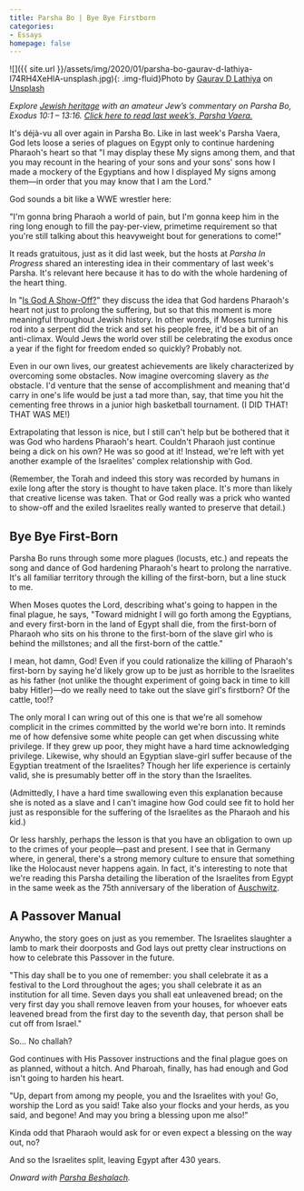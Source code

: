```yaml
---
title: Parsha Bo | Bye Bye Firstborn
categories:
- Essays
homepage: false
---
```


![]({{ site.url }}/assets/img/2020/01/parsha-bo-gaurav-d-lathiya-I74RH4XeHlA-unsplash.jpg){: .img-fluid}Photo by [Gaurav D Lathiya](https://unsplash.com/@gaurav_81?utm_source=unsplash&utm_medium=referral&utm_content=creditCopyText) on [Unsplash](https://unsplash.com/s/photos/pyramid?utm_source=unsplash&utm_medium=referral&utm_content=creditCopyText)

_Explore [Jewish heritage](https://withoutapath.com/jewish-heritage/) with an amateur Jew’s commentary on Parsha Bo, Exodus 10:1 – 13:16. [Click here to read last week’s, Parsha Vaera.](https://withoutapath.com/parsha-vaera/)_

It's déjà-vu all over again in Parsha Bo. Like in last week's Parsha Vaera, God lets loose a series of plagues on Egypt only to continue hardening Pharaoh's heart so that "I may display these My signs among them, and that you may recount in the hearing of your sons and your sons' sons how I made a mockery of the Egyptians and how I displayed My signs among them––in order that you may know that I am the Lord."

God sounds a bit like a WWE wrestler here:

"I'm gonna bring Pharaoh a world of pain, but I'm gonna keep him in the ring long enough to fill the pay-per-view, primetime requirement so that you're still talking about this heavyweight bout for generations to come!"

It reads gratuitous, just as it did last week, but the hosts at _Parsha In Progress_ shared an interesting idea in their commentary of last week's Parsha. It's relevant here because it has to do with the whole hardening of the heart thing.

<!-- more -->

In "[Is God A Show-Off?](https://www.tabletmag.com/scroll/297156/parsha-in-progress-episode-35-is-god-a-show-off)" they discuss the idea that God hardens Pharaoh's heart not just to prolong the suffering, but so that this moment is more meaningful throughout Jewish history. In other words, if Moses turning his rod into a serpent did the trick and set his people free, it'd be a bit of an anti-climax. Would Jews the world over still be celebrating the exodus once a year if the fight for freedom ended so quickly? Probably not. 

Even in our own lives, our greatest achievements are likely characterized by overcoming some obstacles. Now imagine overcoming slavery as _the_ obstacle. I'd venture that the sense of accomplishment and meaning that'd carry in one's life would be just a tad more than, say, that time you hit the cementing free throws in a junior high basketball tournament. (I DID THAT! THAT WAS ME!)

Extrapolating that lesson is nice, but I still can't help but be bothered that it was God who hardens Pharaoh's heart. Couldn't Pharaoh just continue being a dick on his own? He was so good at it! Instead, we're left with yet another example of the Israelites' complex relationship with God.

(Remember, the Torah and indeed this story was recorded by humans in exile long after the story is thought to have taken place. It's more than likely that creative license was taken. That or God really was a prick who wanted to show-off and the exiled Israelites really wanted to preserve that detail.)

## Bye Bye First-Born

Parsha Bo runs through some more plagues (locusts, etc.) and repeats the song and dance of God hardening Pharaoh's heart to prolong the narrative. It's all familiar territory through the killing of the first-born, but a line stuck to me.

When Moses quotes the Lord, describing what's going to happen in the final plague, he says, "Toward midnight I will go forth among the Egyptians, and every first-born in the land of Egypt shall die, from the first-born of Pharaoh who sits on his throne to the first-born of the slave girl who is behind the millstones; and all the first-born of the cattle."

I mean, hot damn, God! Even if you could rationalize the killing of Pharaoh's first-born by saying he'd likely grow up to be just as horrible to the Israelites as his father (not unlike the thought experiment of going back in time to kill baby Hitler)––do we really need to take out the slave girl's firstborn? Of the cattle, too!?

The only moral I can wring out of this one is that we're all somehow complicit in the crimes committed by the world we're born into. It reminds me of how defensive some white people can get when discussing white privilege. If they grew up poor, they might have a hard time acknowledging privilege. Likewise, why should an Egyptian slave-girl suffer because of the Egyptian treatment of the Israelites? Though her life experience is certainly valid, she is presumably better off in the story than the Israelites.

(Admittedly, I have a hard time swallowing even this explanation because she is noted as a slave and I can't imagine how God could see fit to hold her just as responsible for the suffering of the Israelites as the Pharaoh and his kid.) 

Or less harshly, perhaps the lesson is that you have an obligation to own up to the crimes of your people––past and present. I see that in Germany where, in general, there's a strong memory culture to ensure that something like the Holocaust never happens again. In fact, it's interesting to note that we're reading this Parsha detailing the liberation of the Israelites from Egypt in the same week as the 75th anniversary of the liberation of [Auschwitz](https://withoutapath.com/auschwitz-instagram/).

## A Passover Manual

Anywho, the story goes on just as you remember. The Israelites slaughter a lamb to mark their doorposts and God lays out pretty clear instructions on how to celebrate this Passover in the future.

"This day shall be to you one of remember: you shall celebrate it as a festival to the Lord throughout the ages; you shall celebrate it as an institution for all time. Seven days you shall eat unleavened bread; on the very first day you shall remove leaven from your houses, for whoever eats leavened bread from the first day to the seventh day, that person shall be cut off from Israel."

So... No challah?

God continues with His Passover instructions and the final plague goes on as planned, without a hitch. And Pharoah, finally, has had enough and God isn't going to harden his heart.

"Up, depart from among my people, you and the Israelites with you! Go, worship the Lord as you said! Take also your flocks and your herds, as you said, and begone! And may you bring a blessing upon me also!"

Kinda odd that Pharaoh would ask for or even expect a blessing on the way out, no?

And so the Israelites split, leaving Egypt after 430 years.

_Onward with [Parsha Beshalach](https://withoutapath.com/parsha-beshalach/)._

